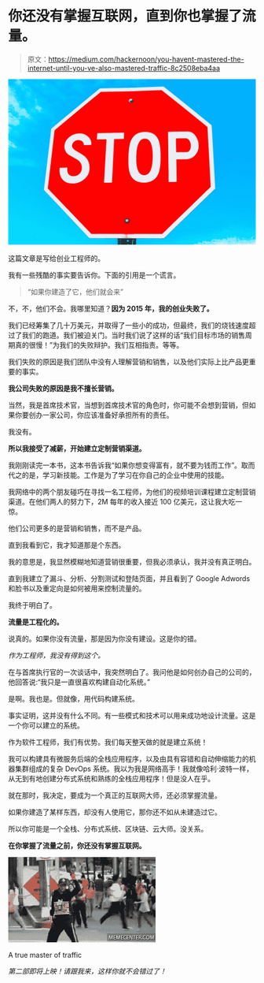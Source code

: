# 你还没有掌握互联网，直到你也掌握了流量。

> 原文：<https://medium.com/hackernoon/you-havent-mastered-the-internet-until-you-ve-also-mastered-traffic-8c2508eba4aa>

![](img/4d2bf5afeaabfc565c5d238c37af0c29.png)

这篇文章是写给创业工程师的。

我有一些残酷的事实要告诉你。下面的引用是一个谎言。

> “如果你建造了它，他们就会来”

不，不，他们不会。我哪里知道？**因为 2015 年，我的创业失败了。**

我们已经筹集了几十万美元，并取得了一些小的成功，但最终，我们的烧钱速度超过了我们的跑道。我们被迫关门。当时我们说了这样的话“我们目标市场的销售周期真的很慢！”为我们的失败辩护。我们互相指责。等等。

我们失败的原因是我们团队中没有人理解营销和销售，以及他们实际上比产品更重要的事实。

**我公司失败的原因是我不擅长营销。**

当然，我是首席技术官，当想到首席技术官的角色时，你可能不会想到营销，但如果你要创办一家公司，你应该准备好承担所有的责任。

我没有。

**所以我接受了减薪，开始建立定制营销渠道。**

我刚刚读完一本书，这本书告诉我“如果你想变得富有，就不要为钱而工作”。取而代之的是，学习新技能。工作是为了学习在你自己的企业中使用的技能。

我网络中的两个朋友碰巧在寻找一名工程师，为他们的视频培训课程建立定制营销渠道。在他们两人的努力下，2M 每年的收入接近 100 亿美元，这让我大吃一惊。

他们公司更多的是营销和销售，而不是产品。

直到我看到它，我才知道那是个东西。

我的意思是，我显然模糊地知道营销很重要，但我必须承认，我并没有真正明白。

直到我建立了漏斗、分析、分割测试和登陆页面，并且看到了 Google Adwords 和脸书以及重定向是如何被用来控制流量的。

我终于明白了。

**流量是工程化的。**

说真的。如果你没有流量，那是因为你没有建设。这是你的错。

*作为工程师，我没有得到这个。*

在与首席执行官的一次谈话中，我突然明白了。我问他是如何创办自己的公司的，他回答说:“我只是一直很喜欢构建自动化系统。”

是啊。我也是。但就像，用代码构建系统。

事实证明，这并没有什么不同。有一些模式和技术可以用来成功地设计流量。这是一个你可以建立的系统。

作为软件工程师，我们有优势。我们每天整天做的就是建立系统！

我可以构建具有微服务后端的全栈应用程序，以及由具有容错和自动伸缩能力的机器集群组成的复杂 DevOps 系统。我以为我是网络高手！我就像哈利·波特一样，从无到有地创建分布式系统和熟练的全栈应用程序！但是没人在乎。

就在那时，我决定，要成为一个真正的互联网大师，还必须掌握流量。

如果你建造了某样东西，却没有人使用它，那你还不如从未建造过它。

所以你可能是一个全栈、分布式系统、区块链、云大师。没关系。

**在你掌握了流量之前，你还没有掌握互联网。**

![](img/c7cea82ca6a3ed9fffb05cdd11da23d8.png)

A true master of traffic

*第二部即将上映！请跟我来，这样你就不会错过了！*
